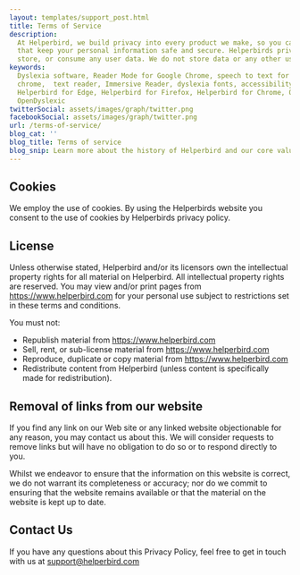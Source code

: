 ```yaml
---
layout: templates/support_post.html
title: Terms of Service
description:
  At Helperbird, we build privacy into every product we make, so you can enjoy great experiences
  that keep your personal information safe and secure. Helperbirds privacy features don`t sell,
  store, or consume any user data. We do not store data or any other user-related content.
keywords:
  Dyslexia software, Reader Mode for Google Chrome, speech to text for chrome, Text to speech for
  chrome,  text reader, Immersive Reader, dyslexia fonts, accessibility software, dyslexia software,
  Helperbird for Edge, Helperbird for Firefox, Helperbird for Chrome, Opendyslexic for Chrome,
  OpenDyslexic
twitterSocial: assets/images/graph/twitter.png
facebookSocial: assets/images/graph/twitter.png
url: /terms-of-service/
blog_cat: ''
blog_title: Terms of service
blog_snip: Learn more about the history of Helperbird and our core values.
---
```




  

## Cookies

  

We employ the use of cookies. By using the Helperbirds website you consent to the use of cookies by Helperbirds privacy policy.

  

## License

 

Unless otherwise stated, Helperbird and/or its licensors own the intellectual property rights for all material on Helperbird. All intellectual property rights are reserved. You may view and/or print pages from https://www.helperbird.com for your personal use subject to restrictions set in these terms and conditions.

  

You must not:
- Republish material from https://www.helperbird.com
- Sell, rent, or sub-license material from https://www.helperbird.com
- Reproduce, duplicate or copy material from https://www.helperbird.com
- Redistribute content from Helperbird (unless content is specifically made for redistribution).

  

## Removal of links from our website

  

If you find any link on our Web site or any linked website objectionable for any reason, you may contact us about this. We will consider requests to remove links but will have no obligation to do so or to respond directly to you.

Whilst we endeavor to ensure that the information on this website is correct, we do not warrant its completeness or accuracy; nor do we commit to ensuring that the website remains available or that the material on the website is kept up to date.

  

## Contact Us

If you have any questions about this Privacy Policy, feel free to get in touch with us at support@helperbird.com